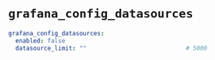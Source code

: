 # `grafana_config_datasources`

```yaml
grafana_config_datasources:
  enabled: false
  datasource_limit: ""                            # 5000
```

